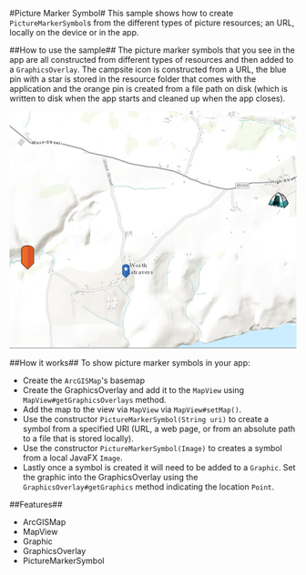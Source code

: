 #Picture Marker Symbol#
This sample shows how to create `PictureMarkerSymbol`s from the different types of picture resources; an URL, locally on the device or in the app.

##How to use the sample##
The picture marker symbols that you see in the app are all constructed from different types of resources and then added to a `GraphicsOverlay`. The campsite icon is constructed from a URL, the blue pin with a star is stored in the resource folder that comes with the application and the orange pin is created from a file path on disk (which is written to disk when the app starts and cleaned up when the app closes).

![](PictureMarkerSymbol.png)

##How it works##
 To show picture marker symbols in your app:

- Create the `ArcGISMap`'s basemap
- Create the GraphicsOverlay and add it to the `MapView` using `MapView#getGraphicsOverlays` method.
- Add the map to the view via `MapView` via `MapView#setMap()`. 
- Use the constructor `PictureMarkerSymbol(String uri)` to create a symbol from a specified URI (URL, a web page, or from an absolute path to a file that is stored locally).
- Use the constructor `PictureMarkerSymbol(Image)` to creates a symbol from a local JavaFX `Image`. 
- Lastly once a symbol is created it will need to be added to a `Graphic`. Set the graphic into the GraphicsOverlay using the `GraphicsOverlay#getGraphics` method indicating the location `Point`.

##Features##
- ArcGISMap
- MapView
- Graphic
- GraphicsOverlay
- PictureMarkerSymbol
 